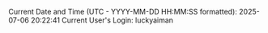 Current Date and Time (UTC - YYYY-MM-DD HH:MM:SS formatted): 2025-07-06 20:22:41
Current User's Login: luckyaiman
